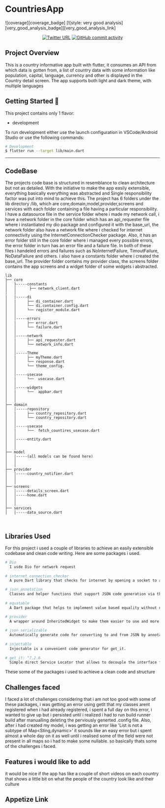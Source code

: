 
# CountriesApp

![coverage][coverage_badge]
[![style: very good analysis][very_good_analysis_badge]][very_good_analysis_link]


<div align="center">


<a href="">![Twitter URL](https://img.shields.io/twitter/url?style=social&url=https%3A%2F%2Ftwitter.com%2Fvershimakelvin)</a>
<a href="">![GitHub commit activity](https://img.shields.io/github/commit-activity/m/VershimaKelvin/Projerctwork)</a>

</div>


## Project Overview


This is a country informative app built with flutter, it consumes an API from which data is gotten from, a list of country data with some information like population, capital, language, currency and other is displayed in the Country detail screen. The app supports both light and dark theme, with multiple languages


## Getting Started 🚀

This project contains only 1 flavor:

- development

To run development either use the launch configuration in VSCode/Android Studio or use the following commands:

```sh
# Development
$ flutter run --target lib/main.dart

```

---
## CodeBase

The projects code base is structured in resemblance to clean architecture but not as detailed. With the initiative to make the app easily extensible, everything basically everything was abstracted and Single responsibility factor was put into mind to achieve this.
The project has 6 folders under the lib directory /lib, which are core,domain,model,provider,screens and services with each folder containing a file having a particular responsibility.
I have a datasource file in the service folder where i made my network call, i have a network folder in the core folder which has an api_requester file where i instantiated my dio package and configured it with the base_url, the network folder also have a network file where i checked for internet connectivity using the InternetConnectionChecker package.
Also, it has an error folder still in the core folder where i managed every possible errors, the error folder in turn has an error file and a failure file. In both of these files i handeled errors and failures such as NoInternetFailure, TimoutFailure, NoDataFailure and others.
i also have a constants folder where i created the base_url. The provider folder contains my provider class, the screens folder contains the app screens and a widget folder of some widgets i abstracted.

```
lib
├── core
│   ├-----constants
│   │      ├── network_client.dart
│   │
|   |-----di
│   |     ├── di_container.dart
│   │     └── di.container.config.dart
│   │     └── register_module.dart
│   │
│   │-----errors
│   |     ├── error.dart
│   │     └── failure.dart
│   │
│   │-----network
│   |     ├── api_requester.dart
│   │     └── network_info.dart
│   │
│   │-----Theme
│   |     ├── myTheme.dart
│   │     └── response.dart
│   │     └── theme_config.
│   │
│   │-----usecase
│   |     └──  usecase.dart
│   │     
│   │-----widgets
│   |     └──  appbar.dart
│   │ 
│   │ 
├── domain  
│   │-----repository
│   |     ├── country_repository.dart
│   │     └── country_repository.dart
│   │ 
│   │-----usecase
│   |     └──  fetch_countires_usecase.dart
│   │
│   │-----entity.dart
│   │ 
│   │
├── model 
│   │-----(all models can be found here)
│   │
│   │
├── provider
│   │-----country_notifier.dart
│   │
│   │
├── screens
│   │-----details_screen.dart
│   │-----home.dart
│   │
│   │
├── services
│   │-----data_source.dart

 
```

## Libraries Used
For this project i used a couple of libraries to achieve an easily extensible codebase and clean code writing. Here are some packages i used.

```sh
# Dio
  I usde Dio for network request
  
# internet_connection_checker
  A pure Dart library that checks for internet by opening a socket to a list of specified addresses, each with individual port and timeout

# json_annotation
  Classes and helper functions that support JSON code generation via the `json_serializable` package.
  
# equatable
  A Dart package that helps to implement value based equality without needing to explicitly override == and hashCode.

# provider
  A wrapper around InheritedWidget to make them easier to use and more reusable.
  
# json_serializable
  Automatically generate code for converting to and from JSON by annotating Dart classes.
  
# injectable
  Injectable is a convenient code generator for get_it.
  
# get_it: ^7.2.0
  Simple direct Service Locator that allows to decouple the interface from a concrete implementation and to access the concrete implementation from everywhere in your App

```
These some of the packages i used to achieve a clean code and structure

## Challenges faced
I faced a lot of challenges considering that i am not too good with some of these packages, i was getting an error using getIt that my classes arent registered when i had already registered, i spent a full day on this error, i wanted to give up but i persisted until i realized i had to run build runner build after manualling deleting the perviously generted .config file. Also, after i had created my model, i was getting an error like 'List<dynamic> is not a subtype of Map<Sting,dynamic>' it sounds like an easy error but i spent almost a whole day on it as well until i realised some of the field were not present in all maps so i had to make some nullable. so basically thats some of the challenges i faced.

## Features i would like to add
it would be nice if the app has like a couple of short videos on each country that shows a little bit on what the people of the country look like and their culture

## Appetize Link
